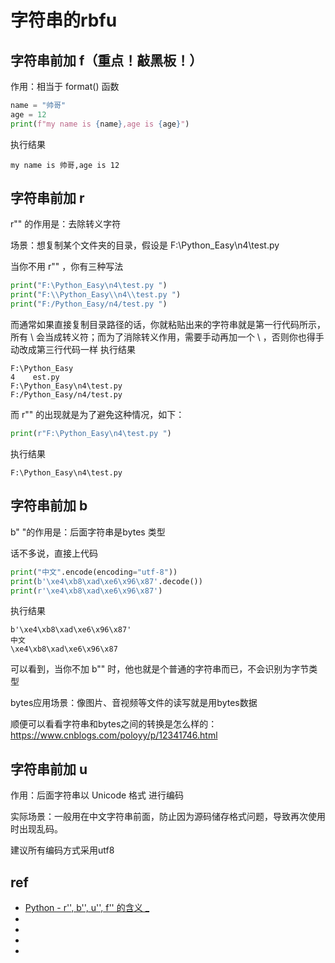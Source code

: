 # 字符串的rbfu

## 字符串前加 f（重点！敲黑板！）

作用：相当于 format() 函数
```py
name = "帅哥"
age = 12
print(f"my name is {name},age is {age}")
```
执行结果
```
my name is 帅哥,age is 12
```
 
## 字符串前加 r

r""  的作用是：去除转义字符

场景：想复制某个文件夹的目录，假设是 F:\Python_Easy\n4\test.py 

当你不用 r"" ，你有三种写法
```py
print("F:\Python_Easy\n4\test.py ")
print("F:\\Python_Easy\\n4\\test.py ")
print("F:/Python_Easy/n4/test.py ")
```
而通常如果直接复制目录路径的话，你就粘贴出来的字符串就是第一行代码所示，所有 \ 会当成转义符；而为了消除转义作用，需要手动再加一个 \ ，否则你也得手动改成第三行代码一样
执行结果
```
F:\Python_Easy
4    est.py 
F:\Python_Easy\n4\test.py 
F:/Python_Easy/n4/test.py 
```
而 r"" 的出现就是为了避免这种情况，如下：
```py
print(r"F:\Python_Easy\n4\test.py ")
```
执行结果
```
F:\Python_Easy\n4\test.py 
```
 
## 字符串前加 b

b" "的作用是：后面字符串是bytes 类型

话不多说，直接上代码
```py
print("中文".encode(encoding="utf-8"))
print(b'\xe4\xb8\xad\xe6\x96\x87'.decode())
print(r'\xe4\xb8\xad\xe6\x96\x87')
```
执行结果
```
b'\xe4\xb8\xad\xe6\x96\x87'
中文
\xe4\xb8\xad\xe6\x96\x87
```
可以看到，当你不加 b"" 时，他也就是个普通的字符串而已，不会识别为字节类型

bytes应用场景：像图片、音视频等文件的读写就是用bytes数据

 

顺便可以看看字符串和bytes之间的转换是怎么样的：https://www.cnblogs.com/poloyy/p/12341746.html

 
## 字符串前加 u

作用：后面字符串以 Unicode 格式 进行编码

实际场景：一般用在中文字符串前面，防止因为源码储存格式问题，导致再次使用时出现乱码。

建议所有编码方式采用utf8

 


## ref
* [ Python - r'', b'', u'', f'' 的含义 _ ](https://www.cnblogs.com/poloyy/p/12444579.html)
* []()
* []()
* []()
* []()

